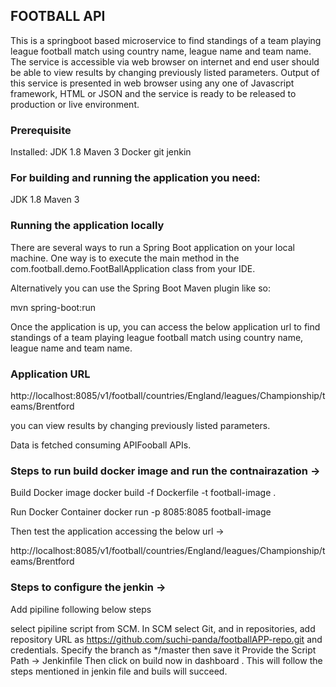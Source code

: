 ## FOOTBALL API
This is a springboot based microservice to find standings of a team playing league football match using country name, league name and team name. The
service is accessible via web browser on internet and end user should be able to view results by changing previously listed parameters. Output of
this service is presented in web browser using any one of Javascript framework, HTML or JSON and  the service is ready to be released
to production or live environment.

### Prerequisite

Installed:
JDK 1.8
Maven 3
Docker
git
jenkin


### For building and running the application you need:

JDK 1.8
Maven 3


### Running the application locally

There are several ways to run a Spring Boot application on your local machine. One way is to execute the main method in the com.football.demo.FootBallApplication class from your IDE.

Alternatively you can use the Spring Boot Maven plugin like so:

mvn spring-boot:run

Once the application is up, you can access the below application url to find standings of a team playing league football match using country name, league name and team name.

### Application URL

http://localhost:8085/v1/football/countries/England/leagues/Championship/teams/Brentford

you can view results by changing previously listed parameters.

Data is fetched consuming APIFooball APIs.

### Steps to run build docker image and run the contnairazation ->

Build Docker image 
docker build -f Dockerfile -t football-image .

Run Docker Container
docker run -p 8085:8085 football-image

Then test the application accessing the below url ->

http://localhost:8085/v1/football/countries/England/leagues/Championship/teams/Brentford

### Steps to configure the jenkin ->

Add pipiline following below steps 

select pipiline script from SCM.
In SCM select Git, and in repositories, add repository URL as https://github.com/suchi-panda/footballAPP-repo.git and credentials. Specify the branch as */master then save it
Provide the Script Path -> Jenkinfile
Then click on build now in dashboard . This will follow the steps mentioned in jenkin file and buils will succeed.



